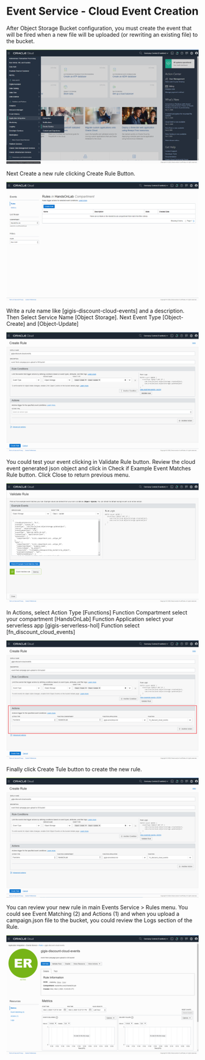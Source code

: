 # Event Service - Cloud Event Creation
After Object Storage Bucket configuration, you must create the event  that will be fired when a new file will be uploaded (or rewriting an existing file) to the bucket.

![](./media/Events-creation01.png)

Next Create a new rule clicking Create Rule Button.

![](./media/Events-creation02.png)

Write a rule name like [gigis-discount-cloud-events] and a description. 
Then Select Service Name [Object Storage]. 
Next Event Type [Object-Create] and [Object-Update]

![](./media/Events-creation03.png)

You could test  your event clicking in Validate Rule button. Review the cloud event generated json object and click in Check if Example Event Matches Rule button. Click Close to return previous menu.

![](./media/Events-creation04.png)

In Actions, select Action Type [Functions]
Function Compartment select your compartment [HandsOnLab]
Function Application select your serverless app [gigis-serverless-hol]
Function select [fn_discount_cloud_events]

![](./media/Events-creation05.png)

Finally click Create Tule button to create the new rule.

![](./media/Events-creation06.png)

You can review your new rule in main Events Service > Rules menu. You could see Event Matching (2) and Actions (1) and when you upload a campaign.json file to the bucket, you could review the Logs section of the Rule.

![](./media/Events-creation07.png)
